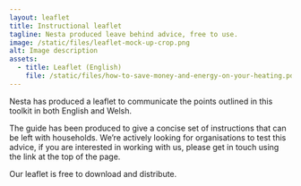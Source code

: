 ```yaml
---
layout: leaflet
title: Instructional leaflet
tagline: Nesta produced leave behind advice, free to use.
image: /static/files/leaflet-mock-up-crop.png
alt: Image description
assets:
  - title: Leaflet (English)
    file: /static/files/how-to-save-money-and-energy-on-your-heating.pdf
---
```

Nesta has produced a leaflet to communicate the points outlined in this toolkit in both English and Welsh. 

The guide has been produced to give a concise set of instructions that can be left with households. We’re actively looking for organisations to test this advice, if you are interested in working with us, please get in touch using the link at the top of the page.

Our leaflet is free to download and distribute.
